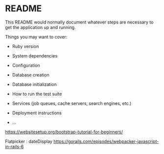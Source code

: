 # README

This README would normally document whatever steps are necessary to get the
application up and running.

Things you may want to cover:

* Ruby version

* System dependencies

* Configuration

* Database creation

* Database initialization

* How to run the test suite

* Services (job queues, cache servers, search engines, etc.)

* Deployment instructions

* ...

https://websitesetup.org/bootstrap-tutorial-for-beginners/

Flatpicker : dateDisplay
https://gorails.com/episodes/webpacker-javascript-in-rails-6